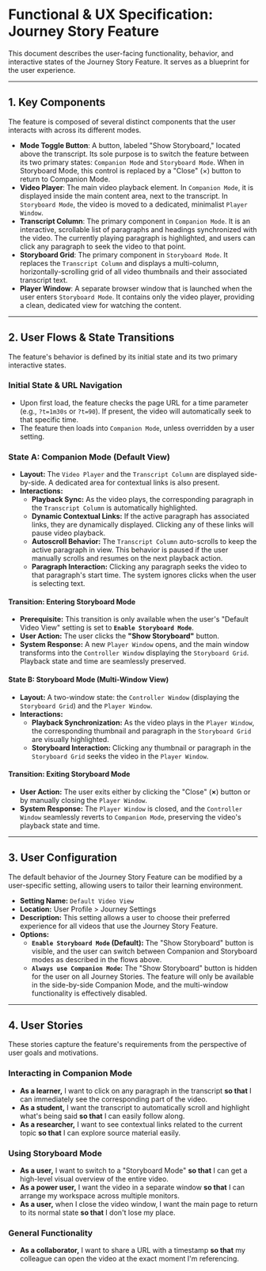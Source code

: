 # Functional & UX Specification: Journey Story Feature

This document describes the user-facing functionality, behavior, and interactive states of the Journey Story Feature. It serves as a blueprint for the user experience.

---

## 1. Key Components

The feature is composed of several distinct components that the user interacts with across its different modes.

* **Mode Toggle Button**: A button, labeled "Show Storyboard," located above the transcript. Its sole purpose is to switch the feature between its two primary states: `Companion Mode` and `Storyboard Mode`. When in Storyboard Mode, this control is replaced by a "Close" (×) button to return to Companion Mode.
* **Video Player**: The main video playback element. In `Companion Mode`, it is displayed inside the main content area, next to the transcript. In `Storyboard Mode`, the video is moved to a dedicated, minimalist `Player Window`.
* **Transcript Column**: The primary component in `Companion Mode`. It is an interactive, scrollable list of paragraphs and headings synchronized with the video. The currently playing paragraph is highlighted, and users can click any paragraph to seek the video to that point.
* **Storyboard Grid**: The primary component in `Storyboard Mode`. It replaces the `Transcript Column` and displays a multi-column, horizontally-scrolling grid of all video thumbnails and their associated transcript text.
* **Player Window**: A separate browser window that is launched when the user enters `Storyboard Mode`. It contains only the video player, providing a clean, dedicated view for watching the content.

---

## 2. User Flows & State Transitions

The feature's behavior is defined by its initial state and its two primary interactive states.

### Initial State & URL Navigation

* Upon first load, the feature checks the page URL for a time parameter (e.g., `?t=1m30s` or `?t=90`). If present, the video will automatically seek to that specific time.
* The feature then loads into `Companion Mode`, unless overridden by a user setting.

### State A: Companion Mode (Default View)

* **Layout:** The `Video Player` and the `Transcript Column` are displayed side-by-side. A dedicated area for contextual links is also present.
* **Interactions:**
    * **Playback Sync:** As the video plays, the corresponding paragraph in the `Transcript Column` is automatically highlighted.
    * **Dynamic Contextual Links:** If the active paragraph has associated links, they are dynamically displayed. Clicking any of these links will pause video playback.
    * **Autoscroll Behavior:** The `Transcript Column` auto-scrolls to keep the active paragraph in view. This behavior is paused if the user manually scrolls and resumes on the next playback action.
    * **Paragraph Interaction:** Clicking any paragraph seeks the video to that paragraph's start time. The system ignores clicks when the user is selecting text.

#### Transition: Entering Storyboard Mode
* **Prerequisite:** This transition is only available when the user's "Default Video View" setting is set to **`Enable Storyboard Mode`**.
* **User Action:** The user clicks the **"Show Storyboard"** button.
* **System Response:** A new `Player Window` opens, and the main window transforms into the `Controller Window` displaying the `Storyboard Grid`. Playback state and time are seamlessly preserved.

#### State B: Storyboard Mode (Multi-Window View)
* **Layout:** A two-window state: the `Controller Window` (displaying the `Storyboard Grid`) and the `Player Window`.
* **Interactions:**
    * **Playback Synchronization:** As the video plays in the `Player Window`, the corresponding thumbnail and paragraph in the `Storyboard Grid` are visually highlighted.
    * **Storyboard Interaction:** Clicking any thumbnail or paragraph in the `Storyboard Grid` seeks the video in the `Player Window`.

#### Transition: Exiting Storyboard Mode
* **User Action:** The user exits either by clicking the "Close" (**×**) button or by manually closing the `Player Window`.
* **System Response:** The `Player Window` is closed, and the `Controller Window` seamlessly reverts to `Companion Mode`, preserving the video's playback state and time.

---

## 3. User Configuration

The default behavior of the Journey Story Feature can be modified by a user-specific setting, allowing users to tailor their learning environment.

* **Setting Name:** `Default Video View`
* **Location:** User Profile > Journey Settings
* **Description:** This setting allows a user to choose their preferred experience for all videos that use the Journey Story Feature.
* **Options:**
    * **`Enable Storyboard Mode` (Default):** The "Show Storyboard" button is visible, and the user can switch between Companion and Storyboard modes as described in the flows above.
    * **`Always use Companion Mode`:** The "Show Storyboard" button is hidden for the user on all Journey Stories. The feature will only be available in the side-by-side Companion Mode, and the multi-window functionality is effectively disabled.

---

## 4. User Stories

These stories capture the feature's requirements from the perspective of user goals and motivations.

### Interacting in Companion Mode

* **As a learner,** I want to click on any paragraph in the transcript **so that** I can immediately see the corresponding part of the video.
* **As a student,** I want the transcript to automatically scroll and highlight what's being said **so that** I can easily follow along.
* **As a researcher,** I want to see contextual links related to the current topic **so that** I can explore source material easily.

### Using Storyboard Mode

* **As a user,** I want to switch to a "Storyboard Mode" **so that** I can get a high-level visual overview of the entire video.
* **As a power user,** I want the video in a separate window **so that** I can arrange my workspace across multiple monitors.
* **As a user,** when I close the video window, I want the main page to return to its normal state **so that** I don't lose my place.

### General Functionality

* **As a collaborator,** I want to share a URL with a timestamp **so that** my colleague can open the video at the exact moment I'm referencing.
